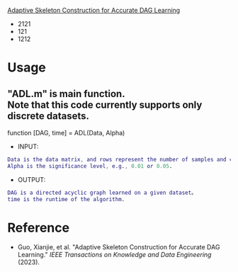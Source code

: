 [Adaptive Skeleton Construction for Accurate DAG Learning](https://ieeexplore.ieee.org/abstract/document/10098143) <br>
 * 2121 <br>
 * 121 <br>
  * 1212 <br>

# Usage
"ADL.m" is main function. <br>
Note that this code currently supports only discrete datasets.<br>
----------------------------------------------
function [DAG, time] = ADL(Data, Alpha) <br>
* INPUT: <br>
```Matlab
Data is the data matrix, and rows represent the number of samples and columns represent the number of nodes. If Data is a discrete dataset, the value in Data should start from 1.
Alpha is the significance level, e.g., 0.01 or 0.05.
```
* OUTPUT: <br>
```Matlab
DAG is a directed acyclic graph learned on a given dataset。
time is the runtime of the algorithm.
```

# Reference
* Guo, Xianjie, et al. "Adaptive Skeleton Construction for Accurate DAG Learning." *IEEE Transactions on Knowledge and Data Engineering* (2023).
